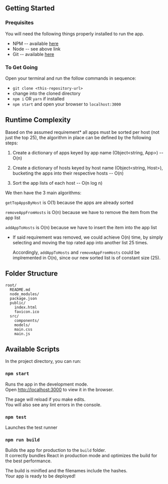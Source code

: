 ## Getting Started

### Prequisites
You will need the following things properly installed to run the app.

* NPM  -- available [here](http://blog.npmjs.org/post/85484771375/how-to-install-npm)
* Node -- see above link
* Git  -- available [here](https://git-scm.com/book/en/v2/Getting-Started-Installing-Git)

### To Get Going
Open your terminal and run the follow commands in sequence:

* `git clone <this-repository-url>`
* change into the cloned directory
* `npm i` OR `yarn` if installed
* `npm start` and open your browser to `localhost:3000`

## Runtime Complexity

Based on the assumed requirement* all apps must be sorted per host (not just the top 25),
the algorithm in place can be defined by the following steps:

1. Create a dictionary of apps keyed by app name (Object<string, App>) -- O(n)

2. Create a dictionary of hosts keyed by host name (Object<string, Host>),
   bucketing the apps into their respective hosts -- O(n)

3. Sort the app lists of each host -- O(n log n)

We then have the 3 main algorithms:

`getTopAppsByHost` is O(1) because the apps are already sorted

`removeAppFromHosts` is O(n) because we have to remove the item from the app list

`addAppToHosts` is O(n) because we have to insert the item into the app list

* If said requirement was removed, we could achieve O(n) time, by simply selecting
  and moving the top rated app into another list 25 times.

  Accordingly, `addAppToHosts` and `removeAppFromHosts` could be implremented in O(n),
  since our new sorted list is of constant size (25).

## Folder Structure

```
root/
  README.md
  node_modules/
  package.json
  public/
    index.html
    favicon.ico
  src/
    components/
    models/
    main.css
    main.js
```

## Available Scripts

In the project directory, you can run:

### `npm start`

Runs the app in the development mode.<br>
Open [http://localhost:3000](http://localhost:3000) to view it in the browser.

The page will reload if you make edits.<br>
You will also see any lint errors in the console.

### `npm test`

Launches the test runner<br>

### `npm run build`

Builds the app for production to the `build` folder.<br>
It correctly bundles React in production mode and optimizes the build for the best performance.

The build is minified and the filenames include the hashes.<br>
Your app is ready to be deployed!
